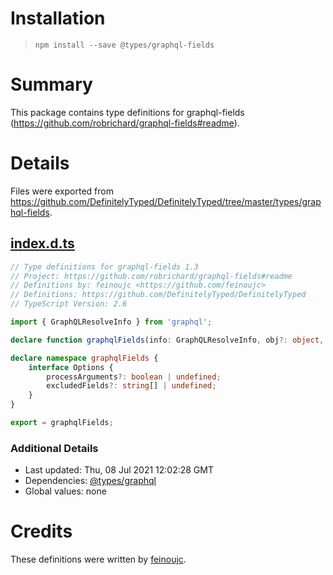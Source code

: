 # Installation
> `npm install --save @types/graphql-fields`

# Summary
This package contains type definitions for graphql-fields (https://github.com/robrichard/graphql-fields#readme).

# Details
Files were exported from https://github.com/DefinitelyTyped/DefinitelyTyped/tree/master/types/graphql-fields.
## [index.d.ts](https://github.com/DefinitelyTyped/DefinitelyTyped/tree/master/types/graphql-fields/index.d.ts)
````ts
// Type definitions for graphql-fields 1.3
// Project: https://github.com/robrichard/graphql-fields#readme
// Definitions by: feinoujc <https://github.com/feinoujc>
// Definitions: https://github.com/DefinitelyTyped/DefinitelyTyped
// TypeScript Version: 2.6

import { GraphQLResolveInfo } from 'graphql';

declare function graphqlFields(info: GraphQLResolveInfo, obj?: object, opts?: graphqlFields.Options): any;

declare namespace graphqlFields {
    interface Options {
        processArguments?: boolean | undefined;
        excludedFields?: string[] | undefined;
    }
}

export = graphqlFields;

````

### Additional Details
 * Last updated: Thu, 08 Jul 2021 12:02:28 GMT
 * Dependencies: [@types/graphql](https://npmjs.com/package/@types/graphql)
 * Global values: none

# Credits
These definitions were written by [feinoujc](https://github.com/feinoujc).
